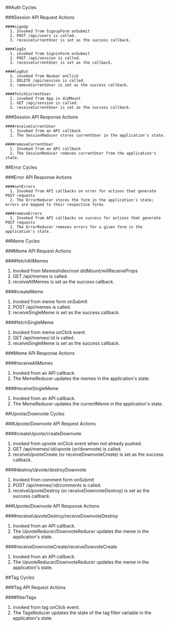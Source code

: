 ##Auth Cycles

  ###Session API Request Actions

    ####signUp
      1. Invoked from SignupForm onSubmit
      2. POST /api/users is called.
      3. receiveCurrentUser is set as the success callback.

    ####logIn
      1. invoked from SigninForm onSubmit
      2. POST /api/session is called.
      3. receiveCurrentUser is set as the callback.

    ####logOut
      1. invoked from Navbar onClick
      2. DELETE /api/session is called.
      3. removeCurrentUser is set as the success callback.

    ####fetchCurrentUser
      1. invoked from App in didMount
      2. GET /api/session is called.
      3. receiveCurrentUser is set as the success callback.

  ###Session API Response Actions

    ####receiveCurrentUser
      1. Invoked from an API callback
      2. The SessionReducer stores currentUser in the application's state.

    ####removeCurrentUser
      1. Invoked from an API callback
      2. The SessionReducer removes currentUser from the application's state.

##Error Cycles

  ###Error API Response Actions

    ####setErrors
      1. Invoked from API callbacks on error for actions that generate POST requests
      2. The ErrorReducer stores the form in the application's state; errors are mapped to their respective forms

    ####removeErrors
      1. Invoked from API callbacks on success for actions that generate POST requests
      2. The ErrorReducer removes errors for a given form in the application's state.

##Meme Cycles

###Meme API Request Actions

####fetchAllMemes
1. Invoked from MemesIndex/root didMount/willReceiveProps
2. GET /api/memes is called.
3. receiveAllMemes is set as the success callback.

####createMeme
1. Invoked from meme form onSubmit
2. POST /api/memes is called.
3. receiveSingleMeme is set as the success callback.

####fetchSingleMeme
1. Invoked from meme onClick event.
2. GET /api/memes/:id is called.
3. receiveSingleMeme is set as the success callback.

###Meme API Response Actions

####receiveAllMemes
1. Invoked from an API callback.
2. The MemeReducer updates the memes in the application's state.

####receiveSingleMeme
1. Invoked from an API callback.
2. The MemeReducer updates the currentMeme in the application's state.

##Upvote/Downvote Cycles

###Upvote/Downvote API Request Actions

####createUpvote/createDownvote
1. invoked from upvote onClick event when not already pushed.
2. GET /api/memes/:id/upvote (or/downvote) is called.
3. receiveUpvoteCreate (or receiveDownvoteCreate) is set as the success callback.

####destroyUpvote/destroyDownvote
1. Invoked from comment form onSubmit
2. POST /api/memes/:id/comments is called.
3. receiveUpvoteDestroy (or receiveDownvoteDestroy) is set as the success callback.

###Upvote/Downvote API Response Actions

####receiveUpvoteDestroy/receiveDownvoteDestroy
1. Invoked from an API callback.
2. The UpvoteReducer/DownvoteReducer updates the meme in the application's state.

####receiveDownvoteCreate/receiveDowvoteCreate
1. Invoked from an API callback.
2. The UpvoteReducer/DownvoteReducer updates the meme in the application's state.

##Tag Cycles

###Tag API Request Actions

####filterTags
1. invoked from tag onClick event.
2. The TagsReducer updates the state of the tag filter variable in the application's state.
